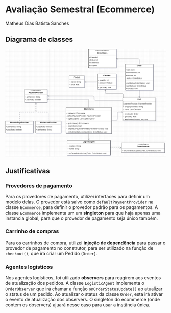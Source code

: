 # Avaliação Semestral (Ecommerce)
Matheus Dias Batista Sanches

## Diagrama de classes 
![diagrama.png](./diagrama.png)

## Justificativas

### Provedores de pagamento

Para os provedores de pagamento, utilizei interfaces para definir um modelo delas. O provedor está salvo como `defaultPaymentProvider` na classe `Ecommerce`, para definir o provedor padrão para os pagamentos.
A classe `Ecommerce` implementa um um **singleton** para que haja apenas uma instancia global, para que o provedor de pagamento seja único também.

### Carrinho de compras

Para os carrinhos de compra, utilizei **injeção de dependência** para passar o provedor de pagamento no construtor, para ser utilizado na função de `checkout()`, que irá criar um Pedido (`Order`).

### Agentes logísticos

Nos agentes logísticos, foi utilizado **observers** para reagirem aos eventos de atualização dos pedidos.
A classe `LogisticAgent` implementa o `OrderObserver` que irá chamar a função `onOrderStatusUpdate()` ao atualizar o status de um pedido.
Ao atualizar o status da classe `Order`, esta irá ativar o evento de atualização dos observers. O singleton do ecommerce (onde contem os observers) ajuará nesse caso para usar a instância única.